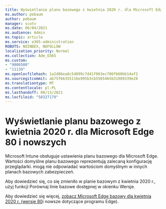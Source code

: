 ```yaml
---
title: Wyświetlanie planu bazowego z kwietnia 2020 r. dla Microsoft Edge 80 i nowszych
ms.author: pebaum
author: pebaum
manager: scotv
ms.date: 06/04/2021
ms.audience: Admin
ms.topic: article
ms.service: o365-administration
ROBOTS: NOINDEX, NOFOLLOW
localization_priority: Normal
ms.collection: Adm_O365
ms.custom:
- "9006500"
- "11139"
ms.openlocfilehash: 1a2d86ea8c54899c7d41f063ec706fb60bb14af2
ms.sourcegitcommit: ab75f66355116e995b3cb5505465b31989339e28
ms.translationtype: MT
ms.contentlocale: pl-PL
ms.lasthandoff: 08/13/2021
ms.locfileid: "58327179"
---
```

# <a name="view-the-april-2020-baseline-for-microsoft-edge-versions-80-and-later"></a>Wyświetlanie planu bazowego z kwietnia 2020 r. dla Microsoft Edge 80 i nowszych

Microsoft Intune obsługuje ustawienia planu bazowego dla Microsoft Edge. Wartości domyślne planu bazowego reprezentują zalecaną konfigurację przeglądarki. mogą nie odpowiadać wartościom domyślnym w innych planach bazowych zabezpieczeń.

Aby dowiedzieć się, co się zmieniło w planie bazowym z kwietnia 2020 r., użyj funkcji Porównaj linie bazowe dostępnej w okienku Wersje.

Aby dowiedzieć się więcej, [zobacz Microsoft Edge bazowy dla kwietnia 2020 r. (wersje 80](https://docs.microsoft.com/mem/intune/protect/security-baseline-settings-edge?pivots=edge-april-2020)i nowsze dotyczące programu Edge).